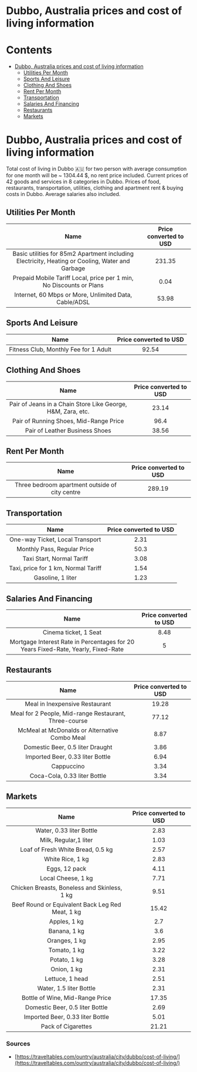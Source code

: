 
Dubbo, Australia prices and cost of living information
======================================================

Contents
========

* [Dubbo, Australia prices and cost of living information](#dubbo-australia-prices-and-cost-of-living-information)
	* [Utilities Per Month](#utilities-per-month)
	* [Sports And Leisure](#sports-and-leisure)
	* [Clothing And Shoes](#clothing-and-shoes)
	* [Rent Per Month](#rent-per-month)
	* [Transportation](#transportation)
	* [Salaries And Financing](#salaries-and-financing)
	* [Restaurants](#restaurants)
	* [Markets](#markets)

# Dubbo, Australia prices and cost of living information


Total cost of living in Dubbo 🇦🇺 for two person with average consumption for one month will be ~ 1304.44 $, no rent 
price included. Current prices of 42 goods and services in 8 categories  in Dubbo. Prices of food, restaurants, 
transportation, utilities, clothing and apartment rent & buying costs in Dubbo. Average salaries also included.
## Utilities Per Month
  

|Name|Price converted to USD|
| :---: | :---: |
|Basic utilities for 85m2 Apartment including Electricity, Heating or Cooling, Water and Garbage|231.35|
|Prepaid Mobile Tariff Local, price per 1 min, No Discounts or Plans|0.04|
|Internet, 60 Mbps or More, Unlimited Data, Cable/ADSL|53.98|
  

## Sports And Leisure
  

|Name|Price converted to USD|
| :---: | :---: |
|Fitness Club, Monthly Fee for 1 Adult|92.54|
  

## Clothing And Shoes
  

|Name|Price converted to USD|
| :---: | :---: |
|Pair of Jeans in a Chain Store Like George, H&M, Zara, etc.|23.14|
|Pair of Running Shoes, Mid-Range Price|96.4|
|Pair of Leather Business Shoes|38.56|
  

## Rent Per Month
  

|Name|Price converted to USD|
| :---: | :---: |
|Three bedroom apartment outside of city centre|289.19|
  

## Transportation
  

|Name|Price converted to USD|
| :---: | :---: |
|One-way Ticket, Local Transport|2.31|
|Monthly Pass, Regular Price|50.3|
|Taxi Start, Normal Tariff|3.08|
|Taxi, price for 1 km, Normal Tariff|1.54|
|Gasoline, 1 liter|1.23|
  

## Salaries And Financing
  

|Name|Price converted to USD|
| :---: | :---: |
|Cinema ticket, 1 Seat|8.48|
|Mortgage Interest Rate in Percentages for 20 Years Fixed-Rate, Yearly, Fixed-Rate|5|
  

## Restaurants
  

|Name|Price converted to USD|
| :---: | :---: |
|Meal in Inexpensive Restaurant|19.28|
|Meal for 2 People, Mid-range Restaurant, Three-course|77.12|
|McMeal at McDonalds or Alternative Combo Meal|8.87|
|Domestic Beer, 0.5 liter Draught|3.86|
|Imported Beer, 0.33 liter Bottle|6.94|
|Cappuccino|3.34|
|Coca-Cola, 0.33 liter Bottle|3.34|
  

## Markets
  

|Name|Price converted to USD|
| :---: | :---: |
|Water, 0.33 liter Bottle|2.83|
|Milk, Regular,1 liter|1.03|
|Loaf of Fresh White Bread, 0.5 kg|2.57|
|White Rice, 1 kg|2.83|
|Eggs, 12 pack|4.11|
|Local Cheese, 1 kg|7.71|
|Chicken Breasts, Boneless and Skinless, 1 kg|9.51|
|Beef Round or Equivalent Back Leg Red Meat, 1 kg |15.42|
|Apples, 1 kg|2.7|
|Banana, 1 kg|3.6|
|Oranges, 1 kg|2.95|
|Tomato, 1 kg|3.22|
|Potato, 1 kg|3.28|
|Onion, 1 kg|2.31|
|Lettuce, 1 head|2.51|
|Water, 1.5 liter Bottle|2.31|
|Bottle of Wine, Mid-Range Price|17.35|
|Domestic Beer, 0.5 liter Bottle|2.69|
|Imported Beer, 0.33 liter Bottle|5.01|
|Pack of Cigarettes|21.21|
  

### Sources

- [https://traveltables.com/ountry/australia/city/dubbo/cost-of-living/](https://traveltables.com/ountry/australia/city/dubbo/cost-of-living/)
